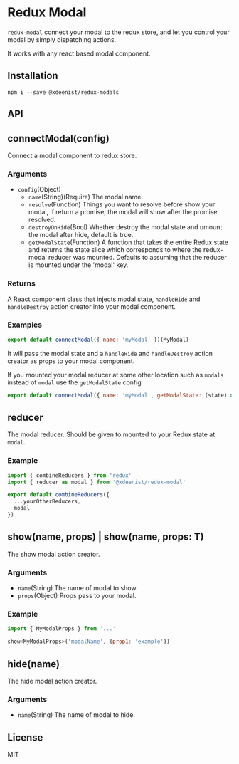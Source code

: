 # Redux Modal

`redux-modal` connect your modal to the redux store, and let you control your modal by simply dispatching actions.

It works with any react based modal component.

## Installation

```
npm i --save @xdeenist/redux-modals
```

## API

## connectModal(config)

Connect a modal component to redux store.

### Arguments

* `config`(Object)
  * `name`(String)(Require) The modal name.
  * `resolve`(Function) Things you want to resolve before show your modal, if return a promise, the modal will show after the promise resolved.
  * `destroyOnHide`(Bool) Whether destroy the modal state and umount the modal after hide, default is true.
  * `getModalState`(Function) A function that takes the entire Redux state and returns the state slice which corresponds to where the redux-modal reducer was mounted. Defaults to assuming that the reducer is mounted under the 'modal' key.

### Returns

A React component class that injects modal state, `handleHide` and `handleDestroy` action creator into your modal component.

### Examples

```javascript
export default connectModal({ name: 'myModal' })(MyModal)
```
It will pass the modal state and a `handleHide` and `handleDestroy` action creator as props to your modal component.

If you mounted your modal reducer at some other location such as `modals` instead of `modal` use the `getModalState` config
```javascript
export default connectModal({ name: 'myModal', getModalState: (state) => state.modals })(MyModal)
```

## reducer

The modal reducer. Should be given to mounted to your Redux state at `modal`.

### Example

```javascript
import { combineReducers } from 'redux'
import { reducer as modal } from '@xdeenist/redux-modal'

export default combineReducers({
  ...yourOtherReducers,
  modal
})
```

## show(name, props) | show<T>(name, props: T)

The show modal action creator.

### Arguments

* `name`(String) The name of modal to show.
* `props`(Object) Props pass to your modal.

### Example

```javascript
import { MyModalProps } from '...'

show<MyModalProps>('modalName', {prop1: 'example'})
```

## hide(name)

The hide modal action creator.

### Arguments

* `name`(String) The name of modal to hide.

## License

MIT
